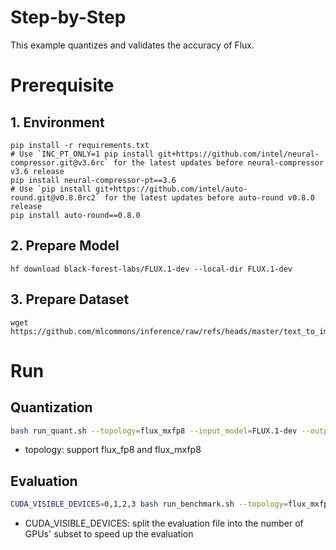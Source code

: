 # Step-by-Step

This example quantizes and validates the accuracy of Flux.

# Prerequisite

## 1. Environment

```shell
pip install -r requirements.txt
# Use `INC_PT_ONLY=1 pip install git+https://github.com/intel/neural-compressor.git@v3.6rc` for the latest updates before neural-compressor v3.6 release
pip install neural-compressor-pt==3.6
# Use `pip install git+https://github.com/intel/auto-round.git@v0.8.0rc2` for the latest updates before auto-round v0.8.0 release
pip install auto-round==0.8.0
```

## 2. Prepare Model

```shell
hf download black-forest-labs/FLUX.1-dev --local-dir FLUX.1-dev
```

## 3. Prepare Dataset
```shell
wget https://github.com/mlcommons/inference/raw/refs/heads/master/text_to_image/coco2014/captions/captions_source.tsv
```

# Run

## Quantization

```bash
bash run_quant.sh --topology=flux_mxfp8 --input_model=FLUX.1-dev --output_model=mxfp8_model
```
- topology: support flux_fp8 and flux_mxfp8


## Evaluation

```bash
CUDA_VISIBLE_DEVICES=0,1,2,3 bash run_benchmark.sh --topology=flux_mxfp8 --input_model=FLUX.1-dev --quantized_model=mxfp8_model
```

- CUDA_VISIBLE_DEVICES: split the evaluation file into the number of GPUs' subset to speed up the evaluation 
